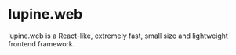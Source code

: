 # lupine.web

lupine.web is a React-like, extremely fast, small size and lightweight frontend framework.
